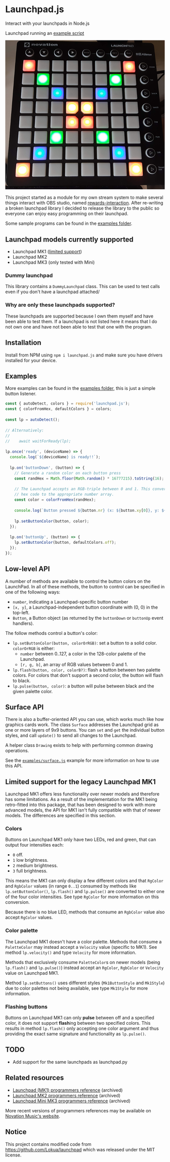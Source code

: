 # Launchpad.js

Interact with your launchpads in Node.js

Launchpad running an [example script](./examples/example.js)

![Launchpad displaying a cross](./assets/Active_launchpad_resize.png)

This project started as a module for my own stream system to make several things interact with OBS studio, named [rewards-interaction][rewards-interaction].
After re-writing a broken launchpad library I decided to release the library to the public so everyone can enjoy easy programming on their launchpad.

Some sample programs can be found in the [examples folder](./examples).



## Launchpad models currently supported

- Launchpad MK1 ([limited support][limited-support-mk1])
- Launchpad MK2
- Launchpad MK3 (only tested with Mini)

### Dummy launchpad

This library contains a `DummyLaunchpad` class. This can be used to test calls even if you don't have a launchpad attached/


### Why are only these launchpads supported?

These launchpads are supported because I own them myself and have been able to test them.
If a launchpad is not listed here it means that I do not own one and have not been able to test that one with the program.



## Installation

Install from NPM using `npm i launchpad.js` and make sure you have drivers installed for your device.



## Examples

More examples can be found in the [examples folder](./examples), this is just a simple button listener.

```js
const { autoDetect, colors } = require('launchpad.js');
const { colorFromHex, defaultColors } = colors;

const lp = autoDetect();

// Alternatively:
//
//    await waitForReady(lp);

lp.once('ready', (deviceName) => {
  console.log(`${deviceName} is ready!!`);

  lp.on('buttonDown', (button) => {
    // Generate a random color on each button press
    const randHex = Math.floor(Math.random() * 16777215).toString(16);

    // The Launchpad accepts an RGB-triple between 0 and 1. This converts the
    // hex code to the appropriate number array.
    const color = colorFromHex(randHex);

    console.log(`Button pressed ${button.nr} (x: ${button.xy[0]}, y: ${button.xy[1]}`);

    lp.setButtonColor(button, color);
  });

  lp.on('buttonUp', (button) => {
    lp.setButtonColor(button, defaultColors.off);
  });
});
```



## Low-level API

A number of methods are available to control the button colors on
the LaunchPad. In all of these methods, the button to control can be
specified in one of the following ways:

- `number`, indicating a Launchpad-specific button number
- `[x, y]`, a Launchpad-independent button coordinate with (0, 0) in
  the top-left.
- `Button`, a Button object (as returned by the `buttonDown` or `buttonUp`
  event handlers).

The follow methods control a button's color:

- `lp.setButtonColor(button, colorOrRGB)`: set a button to a solid color.
  `colorOrRGB` is either:
  - `number` between 0..127, a color in the 128-color palette of the Launchpad.
  - `[r, g, b]`, an array of RGB values between 0 and 1.
- `lp.flash(button, color, colorB?)`: flash a button between two palette
  colors. For colors that don't support a second color, the button will flash
  to black.
- `lp.pulse(button, color)`: a button will pulse between black and the given
  palette color.



## Surface API

There is also a buffer-oriented API you can use, which works much like
how graphics cards work. The class `Surface` addresses the Launchpad grid
as one or more layers of 9x9 buttons. You can `set` and `get` the individual
button styles, and call `update()` to send all changes to the Launchpad.

A helper class `Drawing` exists to help with performing common drawing operations.

See the [`examples/surface.js`](./examples/surface.js) example for more information
on how to use this API.



## Limited support for the legacy Launchpad MK1

[limited-support-mk1]: #limited-support-for-the-legacy-launchpad-mk1 "Jump to section"

Launchpad MK1 offers less functionality over newer models and therefore has some limitations.
  As a result of the implementation for the MK1 being retro-fitted into this package, that has
  been designed to work with more advanced models, the API for MK1 isn't fully compatible with
  that of newer models. The differences are specified in this section.


### Colors

Buttons on Launchpad MK1 only have two LEDs, red and green, that can output four intensities each:
- `0` off.
- `1` low brightness.
- `2` medium brightness.
- `3` full brightness.

This means the MK1 can only display a few different colors and that `RgColor` and `RgbColor` values (in range
  `0..1`) consumed by methods like `lp.setButtonColor()`, `lp.flash()` and `lp.pulse()` are converted to either
  one of the four color intensities. See type `RgColor` for more information on this conversion.

Because there is no blue LED, methods that consume an `RgbColor` value also accept `RgColor` values.


### Color palette

The Launchpad MK1 doesn't have a color palette. Methods that consume a `PaletteColor` may instead accept a
  `Velocity` value (specific to MK1). See method `lp.velocity()` and type `Velocity` for more information.

Methods that exclusively consume `PaletteColor`s on newer models (being `lp.flash()` and `lp.pulse()`) instead
  accept an `RgColor`, `RgbColor` or `Velocity` value on Launchpad MK1.

Method `lp.setButtons()` uses different styles (`Mk1ButtonStyle` and `Mk1Style`) due to color palettes not being
  available, see type `Mk1Style` for more information.


### Flashing buttons

Buttons on Launchpad MK1 can only **pulse** between off and a specified color, it does not support **flash**ing
  between two specified colors. This results in method `lp.flash()` only accepting one color argument and
  thus providing the exact same signature and functionality as `lp.pulse()`.



## TODO

- Add support for the same launchpads as launchpad.py


## Related resources

- [Launchpad (MK1) programmers reference](https://web.archive.org/web/20240521041224/https://fael-downloads-prod.focusrite.com/customer/prod/downloads/launchpad-programmers-reference.pdf "View on archive.org") (archived)
- [Launchpad MK2 programmers reference](http://web.archive.org/web/20231011173853/https://fael-downloads-prod.focusrite.com/customer/prod/s3fs-public/downloads/Launchpad%20MK2%20Programmers%20Reference%20Manual%20v1.03.pdf "View on archive.org") (archived)
- [Launchpad Mini MK3 programmers reference](https://web.archive.org/web/20240127061723/https://fael-downloads-prod.focusrite.com/customer/prod/s3fs-public/downloads/Launchpad%20Mini%20-%20Programmers%20Reference%20Manual.pdf "View on archive.org") (archived)

More recent versions of programmers references may be available on [Novation Music's website](https://novationmusic.com/ "Visit website").


## Notice

This project contains modified code from https://github.com/Lokua/launchpad which was released under the MIT license.

[rewards-interaction]: https://github.com/duncte123/rewards-interaction
